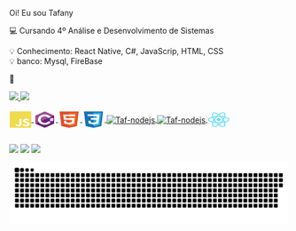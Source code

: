 Oi! Eu sou Tafany  


💻 Cursando 4º Análise e Desenvolvimento de Sistemas

💡 Conhecimento: React Native, C#, JavaScrip, HTML, CSS <br/>
💡 banco: Mysql, FireBase

👀 


<div>
  <a href="https://github.com/Tafany">
  <img height="180em" src="https://github-readme-stats.vercel.app/api?username=Tafany&show_icons=true&theme=radical&include_all_commits=true&count_private=true"/>
  <img height="180em" src="https://github-readme-stats.vercel.app/api/top-langs/?username=Tafany&layout=compact&langs_count=7&theme=tokyonight"/>
  

</div>

 <div style="display: inline_block"><br>
  <img align="center" alt="Taf-Js" height="30" width="40" src="https://raw.githubusercontent.com/devicons/devicon/master/icons/javascript/javascript-plain.svg">
  <img align="center" alt="Taf-Csharp" height="30" width="40" src="https://raw.githubusercontent.com/devicons/devicon/master/icons/csharp/csharp-original.svg">
  <img align="center" alt="Taf-HTML" height="30" width="40" src="https://raw.githubusercontent.com/devicons/devicon/master/icons/html5/html5-original.svg">
  <img align="center" alt="Taf-CSS" height="30" width="40" src="https://raw.githubusercontent.com/devicons/devicon/master/icons/css3/css3-original.svg">
  <img align="center" alt="Taf-nodejs" height="30" width="40" src="https://cdn.jsdelivr.net/gh/devicons/devicon/icons/vscode/vscode-original-wordmark.svg">
  <img align="center" alt="Taf-nodejs" height="30" width="40" src="https://cdn.jsdelivr.net/gh/devicons/devicon/icons/mysql/mysql-original-wordmark.svg">
  <img align="center" alt="Rafa-React" height="30" width="40" src="https://raw.githubusercontent.com/devicons/devicon/master/icons/react/react-original.svg">

</div>
  
  ##
  
  <div> 
 <a href="https://discord.gg/Tafany" target="_blank"><img src="https://img.shields.io/badge/Discord-7289DA?style=for-the-badge&logo=discord&logoColor=white" target="_blank"></a> 
  <a href = "mailto:tafanyvieira@yahoo.com.br"><img src="https://img.shields.io/badge/-Gmail-%23333?style=for-the-badge&logo=gmail&logoColor=white" target="_blank"></a>
  <a href="https://www.linkedin.com/in/tafany-meinel-74690361/" target="_blank"><img src="https://img.shields.io/badge/-LinkedIn-%230077B5?style=for-the-badge&logo=linkedin&logoColor=white" target="_blank"></a> 
 
  ![Snake animation](https://github.com/Tafany/Tafany/blob/output/github-contribution-grid-snake.svg)
 
</div>

<!---
Tafany/Tafany is a ✨ special ✨ repository because its `README.md` (this file) appears on your GitHub profile.
You can click the Preview link to take a look at your changes.
--->
